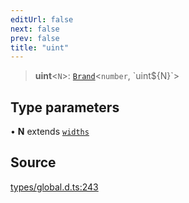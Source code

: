 ```yaml
---
editUrl: false
next: false
prev: false
title: "uint"
---
```


> **uint**\<`N`\>: [`Brand`](Brand.md)\<`number`, \`uint${N}\`\>

## Type parameters

• **N** extends [`widths`](widths.md)

## Source

[types/global.d.ts:243](https://github.com/algorandfoundation/tealscript/blob/18ba30a9/types/global.d.ts#L243)
